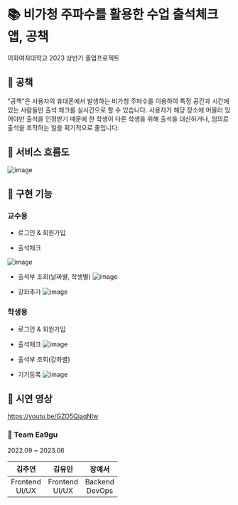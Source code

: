 # 📚 비가청 주파수를 활용한 수업 출석체크 앱, 공책

이화여자대학교 2023 상반기 졸업프로젝트


## 💫 공책
"공책"은 사용자의 휴대폰에서 발생하는 비가청 주파수를 이용하여 특정 공간과 시간에 있는 사람들만 출석 체크를 실시간으로 할 수 있습니다.
사용자가 해당 장소에 머물러 있어야만 출석을 인정받기 때문에 한 학생이 다른 학생을 위해 출석을 대신하거나, 임의로 출석을 조작하는 일을 획기적으로 줄입니다.


## 💫 서비스 흐름도
![image](https://github.com/ea9gu/flutter/assets/86945989/c3262f2d-2f95-4065-b411-c1c7513132c3)


## 💫 구현 기능
### 교수용
+ 로그인 & 회원가입

+ 출석체크

![image](https://github.com/ea9gu/flutter/assets/86945989/da68bdff-9724-4ed6-882d-f66e7bb90590)

+ 출석부 조회(날짜별, 학생별)
![image](https://github.com/ea9gu/flutter/assets/86945989/50847a15-c976-4d89-81e6-a56935b219f2)

+ 강좌추가
![image](https://github.com/ea9gu/flutter/assets/86945989/a54f468c-059b-4c37-a13a-6ca50d52317d)

### 학생용
+ 로그인 & 회원가입

+ 출석체크
![image](https://github.com/ea9gu/flutter/assets/86945989/fc4b0255-b643-4f09-acc5-b01841ee9d4d)

+ 출석부 조회(강좌별)

+ 기기등록
![image](https://github.com/ea9gu/flutter/assets/86945989/f8baf949-fb46-49d6-bd39-a13243da4df1)


## 💫 시연 영상
https://youtu.be/GZO5QiaqNIw



### 👋 Team Ea9gu

2022.09 ~ 2023.06

|김주연 <br> |김유민 <br> |장예서 <br> |
|:---:|:---:|:---:|
|Frontend<br>UI/UX|Frontend<br>UI/UX|Backend<br>DevOps|
